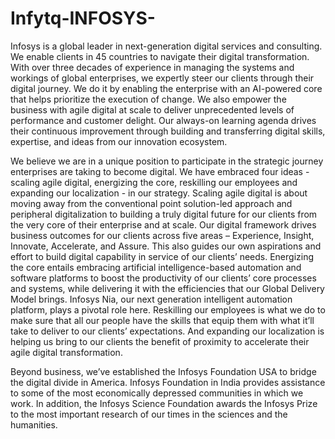 # Infytq-INFOSYS-
Infosys is a global leader in next-generation digital services and consulting. We enable clients in 45 countries to navigate their digital transformation. With over three decades of experience in managing the systems and workings of global enterprises, we expertly steer our clients through their digital journey. We do it by enabling the enterprise with an AI-powered core that helps prioritize the execution of change. We also empower the business with agile digital at scale to deliver unprecedented levels of performance and customer delight. Our always-on learning agenda drives their continuous improvement through building and transferring digital skills, expertise, and ideas from our innovation ecosystem.

We believe we are in a unique position to participate in the strategic journey enterprises are taking to become digital. We have embraced four ideas - scaling agile digital, energizing the core, reskilling our employees and expanding our localization - in our strategy. Scaling agile digital is about moving away from the conventional point solution-led approach and peripheral digitalization to building a truly digital future for our clients from the very core of their enterprise and at scale. Our digital framework drives business outcomes for our clients across five areas – Experience, Insight, Innovate, Accelerate, and Assure. This also guides our own aspirations and effort to build digital capability in service of our clients’ needs. Energizing the core entails embracing artificial intelligence-based automation and software platforms to boost the productivity of our clients’ core processes and systems, while delivering it with the efficiencies that our Global Delivery Model brings. Infosys Nia, our next generation intelligent automation platform, plays a pivotal role here. Reskilling our employees is what we do to make sure that all our people have the skills that equip them with what it’ll take to deliver to our clients’ expectations. And expanding our localization is helping us bring to our clients the benefit of proximity to accelerate their agile digital transformation.

Beyond business, we’ve established the Infosys Foundation USA to bridge the digital divide in America. Infosys Foundation in India provides assistance to some of the most economically depressed communities in which we work. In addition, the Infosys Science Foundation awards the Infosys Prize to the most important research of our times in the sciences and the humanities.
